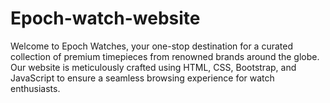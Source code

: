 # Epoch-watch-website
Welcome to Epoch Watches, your one-stop destination for a curated collection of premium timepieces from renowned brands around the globe. Our website is meticulously crafted using HTML, CSS, Bootstrap, and JavaScript to ensure a seamless browsing experience for watch enthusiasts.
